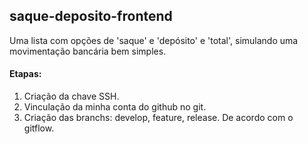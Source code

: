 ## saque-deposito-frontend
Uma lista com opções de 'saque' e 'depósito' e 'total', simulando uma movimentação bancária bem simples.

#### Etapas:
1. Criação da chave SSH.  
2. Vinculação da minha conta do github no git.  
3. Criação das branchs: develop, feature, release. De acordo com o gitflow.  